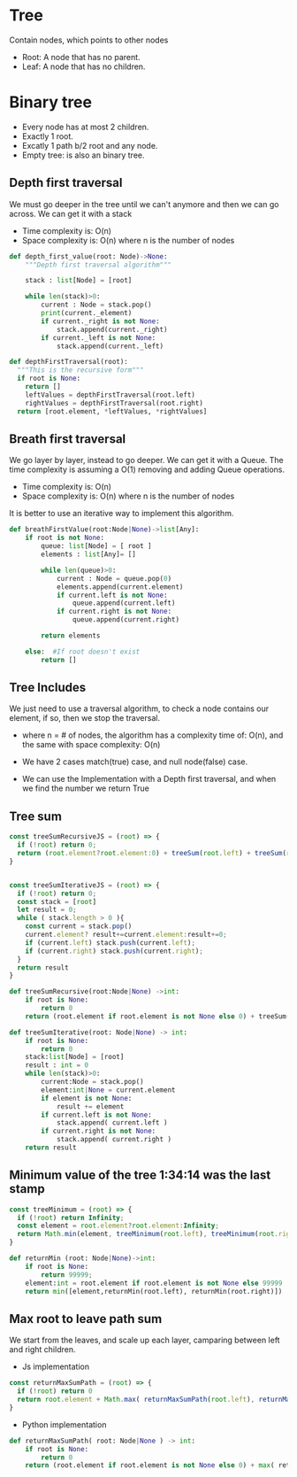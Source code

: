 # Tree 

Contain nodes, which points to other nodes

- Root: A node that has no parent.
- Leaf: A node that has no children.

# Binary tree

- Every node has at most 2 children.
- Exactly 1 root.
- Excatly 1 path b/2 root and any node.
- Empty tree: is also an binary tree.

## Depth first traversal

We must go deeper in the tree until we can't anymore and then 
we can go across. We can get it with a stack 
- Time complexity is: O(n) 
- Space complexity is: O(n)
where n is the number of nodes

```py
def depth_first_value(root: Node)->None:
    """Depth first traversal algorithm"""

    stack : list[Node] = [root]

    while len(stack)>0:
        current : Node = stack.pop()
        print(current._element)
        if current._right is not None: 
            stack.append(current._right)
        if current._left is not None: 
            stack.append(current._left)

def depthFirstTraversal(root):
  """This is the recursive form"""
  if root is None: 
    return []
    leftValues = depthFirstTraversal(root.left) 
    rightValues = depthFirstTraversal(root.right)
  return [root.element, *leftValues, *rightValues]
```

## Breath first traversal

We go layer by layer, instead to go deeper. We can get it with a Queue.
The time complexity is assuming a O(1) removing and adding Queue operations.
- Time complexity is: O(n) 
- Space complexity is: O(n)
where n is the number of nodes

It is better to use an iterative way to implement this algorithm.

```py 
def breathFirstValue(root:Node|None)->list[Any]:
    if root is not None:
        queue: list[Node] = [ root ]
        elements : list[Any]= []

        while len(queue)>0: 
            current : Node = queue.pop(0)
            elements.append(current.element)
            if current.left is not None: 
                queue.append(current.left)
            if current.right is not None:
                queue.append(current.right)

        return elements

    else:  #If root doesn't exist
        return []
```

## Tree Includes

We just need to use a traversal algorithm, to check a node contains our element, if so, then we stop the 
traversal.
- where n = # of nodes, the algorithm has a complexity time of: O(n), and the same with space complexity: O(n)
- We have 2 cases match(true) case, and null node(false) case.

- We can use the Implementation with a Depth first traversal, and when we find the number we return True

## Tree sum
```js
const treeSumRecursiveJS = (root) => { 
  if (!root) return 0; 
  return (root.element?root.element:0) + treeSum(root.left) + treeSum(root.right)
}


const treeSumIterativeJS = (root) => { 
  if (!root) return 0; 
  const stack = [root]
  let result = 0;
  while ( stack.length > 0 ){ 
    const current = stack.pop()
    current.element? result+=current.element:result+=0;
    if (current.left) stack.push(current.left);
    if (current.right) stack.push(current.right);
  } 
  return result
}
```
```py
def treeSumRecursive(root:Node|None) ->int:
    if root is None:
        return 0
    return (root.element if root.element is not None else 0) + treeSum(root.left) + treeSum(root.right)

def treeSumIterative(root: Node|None) -> int:
    if root is None:
        return 0 
    stack:list[Node] = [root]
    result : int = 0
    while len(stack)>0:
        current:Node = stack.pop()
        element:int|None = current.element
        if element is not None:
            result += element
        if current.left is not None:
            stack.append( current.left )
        if current.right is not None: 
            stack.append( current.right )
    return result
```

## Minimum value of the tree 1:34:14 was the last stamp

```js
const treeMinimum = (root) => { 
  if (!root) return Infinity;
  const element = root.element?root.element:Infinity;
  return Math.min(element, treeMinimum(root.left), treeMinimum(root.right))
}
```

```py
def returnMin (root: Node|None)->int: 
    if root is None:
        return 99999;
    element:int = root.element if root.element is not None else 99999
    return min([element,returnMin(root.left), returnMin(root.right)])
```

## Max root to leave path sum
We start from the leaves, and scale up each layer, camparing between left and right children.

- Js implementation
```js
const returnMaxSumPath = (root) => { 
  if (!root) return 0
  return root.element + Math.max( returnMaxSumPath(root.left), returnMaxSumPath(root.right) )
}
```
- Python implementation 
```py
def returnMaxSumPath( root: Node|None ) -> int: 
    if root is None: 
        return 0
    return (root.element if root.element is not None else 0) + max( returnMaxSumPath(root.left), returnMaxSumPath(root.right))
```
